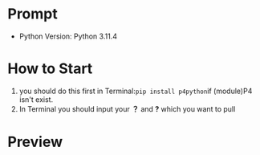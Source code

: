 # Prompt
- Python Version: Python 3.11.4

# How to Start
1. you should do this first in Terminal:`pip install p4python`if (module)P4 isn't exist.
2. In Terminal you should input your **？** and **?** which you want to pull
   


# Preview




